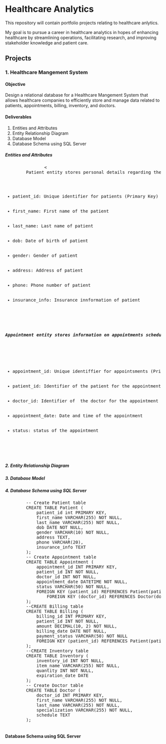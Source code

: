 # Healthcare Analytics

This repository will contain portfolio projects relating to healthcare anlytics.

My goal is to pursue a career in healthcare analytics in hopes of enhancing healthcare by streamlining operations, facilitating research, and improving stakeholder knowledge and patient care.

<h2>Projects</h2>
<h3>1. Healthcare Mangement System</h3>
<h4>Objective</h4>
Design a relational database for a Healthcare Mangement System that allows healthcare companies to efficiently store and manage data related to patients, appointments, billing, inventory, and doctors.

<h4>Deliverables</h4>
<ol>
	<li>Entities and Attributes</li>
	<li>Entity Relationship Diagram</li>
	<li>Database Model</li>
	<li>Database Schema using SQL Server</li>
</ol>
<h5>Entities and Attributes</h5>
	<pre>				<
		Patient entity stores personal details regarding the patient
		<ul>
			<li>patient_id: Unique identifier for patients (Primary Key) </li>
			<li>first_name: First name of the patient</li>
			<li>last_name: Last name of patient</li>
			<li>dob: Date of birth of patient</li>
			<li>gender: Gender of patient</li>
			<li>address: Address of patient</li>
			<li>phone: Phone number of patient</li>
			<li>insurance_info: Insurance innformation of patient</li>
		</ul>
		<h5>Appointment entity stores information on appointments scheduled for patients</h5>
		<ul>
			<li>appointment_id: Unique identiffier for appointsments (Primary Key) </li>
			<li>patient_id: Identifier of the patient for the appointment (Foreign Key referencing Patient table)  </li>
			<li>doctor_id: Identifier of  the doctor for the appointment (Foreign Key referencing Patient table) </li>
			<li>appointment_date: Date and time of the appointment </li>
			<li>status: status of the appointment</li>
		</ul>
	</pre>
<h5>2. Entity Relationship Diagram</h5>
		
<h5>3. Database Model</h5>
		
<h5>4. Database Schema using SQL Server</h5>
	<pre>
		-- Create Patient table
		CREATE TABLE Patient (
			patient_id int PRIMARY KEY,
			first_name VARCHAR(255) NOT NULL,
			last_name VARCHAR(255) NOT NULL,
			dob DATE NOT NULL,
			gender VARCHAR(10) NOT NULL,
			address TEXT,
			phone VARCHAR(20),
			insurance_info TEXT
		);
		-- Create Appointment table
		CREATE TABLE Appointment (
			appointment_id INT PRIMARY KEY,
			patient_id INT NOT NULL,
			doctor_id INT NOT NULL,
			appointment_date DATETIME NOT NULL,
			status VARCHAR(50) NOT NULL,
			FOREIGN KEY (patient_id) REFERENCES Patient(patient_id),
		    	FOREIGN KEY (doctor_id) REFERENCES Doctor(doctor_id)
		);
		--CREATE Billing table
		CREATE TABLE Billing (
			billing_id INT PRIMARY KEY,
			patient_id INT NOT NULL,
			amount DECIMAL(10, 2) NOT NULL,
			billing_date DATE NOT NULL,
			payment_status VARCHAR(50) NOT NULL
			FOREIGN KEY (patient_id) REFERENCES Patient(patient_id)
		);
		--CREATE Inventory table
		CREATE TABLE Inventory (
			inventory_id INT NOT NULL,
			item_name VARCHAR(255) NOT NULL,
			quantity INT NOT NULL,
			expiration_date DATE
		);
		-- Create Doctor table
		CREATE TABLE Doctor (
			doctor_id INT PRIMARY KEY,
			first_name VARCHAR(255) NOT NULL,
			last_name VARCHAR(255) NOT NULL,
			specialization VARCHAR(255) NOT NULL,
			schedule TEXT
		);
	</pre>
</ol>

<h4>Database Schema using SQL Server</h4>
<br></br>

